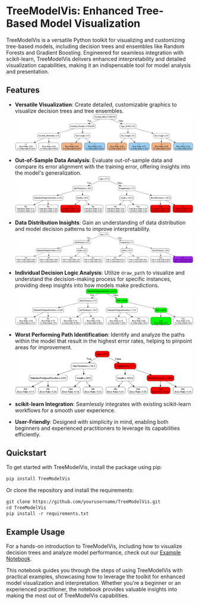 # TreeModelVis: Enhanced Tree-Based Model Visualization

TreeModelVis is a versatile Python toolkit for visualizing and customizing tree-based models, including decision trees
and ensembles like Random Forests and Gradient Boosting. Engineered for seamless integration with scikit-learn,
TreeModelVis delivers enhanced interpretability and detailed visualization capabilities, making it an indispensable tool
for model analysis and presentation.

## Features

- **Versatile Visualization**: Create detailed, customizable graphics to visualize decision trees and tree ensembles.
  ![Versatile Visualization Example](graphical_output/test_TreeModel_AsthmaDiseasePrediction.png)

- **Out-of-Sample Data Analysis**: Evaluate out-of-sample data and compare its error alignment with the training error,
  offering insights into the model's generalization.
  ![Out-of-Sample Data Analysis](graphical_output/decision_tree_with_large_error.png)

- **Data Distribution Insights**: Gain an understanding of data distribution and model decision patterns to improve
  interpretability.
  ![Data Distribution Insights](graphical_output/decision_tree_with_large_deviation.png)

- **Individual Decision Logic Analysis**: Utilize `draw_path` to visualize and understand the decision-making process
  for specific instances, providing deep insights into how models make predictions.
  ![Individual Decision Logic Example](graphical_output/test_tree_diabetes_draw_path.png)

- **Worst Performing Path Identification**: Identify and analyze the paths within the model that result in the highest
  error rates, helping to pinpoint areas for improvement.
  ![Worst Performing Path Example](graphical_output/decision_tree_worst_path.png)

- **scikit-learn Integration**: Seamlessly integrates with existing scikit-learn workflows for a smooth user experience.

- **User-Friendly**: Designed with simplicity in mind, enabling both beginners and experienced practitioners to leverage
  its capabilities efficiently.

## Quickstart

To get started with TreeModelVis, install the package using pip:

```bash
pip install TreeModelVis
```

Or clone the repository and install the requirements:

```
git clone https://github.com/yourusername/TreeModelVis.git
cd TreeModelVis
pip install -r requirements.txt
```

## Example Usage

For a hands-on introduction to TreeModelVis, including how to visualize decision trees and analyze model performance,
check out our [Example Notebook](example/Example_TreeModelVis.ipynb).

This notebook guides you through the steps of using TreeModelVis with practical examples, showcasing how to leverage the
toolkit for enhanced model visualization and interpretation. Whether you're a beginner or an experienced practitioner,
the notebook provides valuable insights into making the most out of TreeModelVis capabilities.



